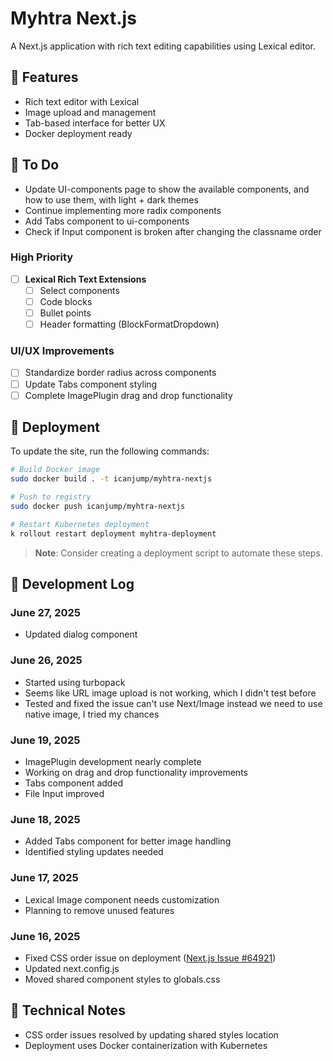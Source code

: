 # Myhtra Next.js

A Next.js application with rich text editing capabilities using Lexical editor.

## 🚀 Features

- Rich text editor with Lexical
- Image upload and management
- Tab-based interface for better UX
- Docker deployment ready

## 📝 To Do

- Update UI-components page to show the available components, and how to use them, with light + dark themes
- Continue implementing more radix components
- Add Tabs component to ui-components
- Check if Input component is broken after changing the classname order

### High Priority

- [ ] **Lexical Rich Text Extensions**
  - [ ] Select components
  - [ ] Code blocks
  - [ ] Bullet points
  - [ ] Header formatting (BlockFormatDropdown)

### UI/UX Improvements

- [ ] Standardize border radius across components
- [ ] Update Tabs component styling
- [ ] Complete ImagePlugin drag and drop functionality

## 🚀 Deployment

To update the site, run the following commands:

```bash
# Build Docker image
sudo docker build . -t icanjump/myhtra-nextjs

# Push to registry
sudo docker push icanjump/myhtra-nextjs

# Restart Kubernetes deployment
k rollout restart deployment myhtra-deployment
```

> **Note**: Consider creating a deployment script to automate these steps.

## 📅 Development Log

### June 27, 2025

- Updated dialog component

### June 26, 2025

- Started using turbopack
- Seems like URL image upload is not working, which I didn't test before
- Tested and fixed the issue can't use Next/Image instead we need to use native image, I tried my chances

### June 19, 2025

- ImagePlugin development nearly complete
- Working on drag and drop functionality improvements
- Tabs component added
- File Input improved

### June 18, 2025

- Added Tabs component for better image handling
- Identified styling updates needed

### June 17, 2025

- Lexical Image component needs customization
- Planning to remove unused features

### June 16, 2025

- Fixed CSS order issue on deployment ([Next.js Issue #64921](https://github.com/vercel/next.js/issues/64921))
- Updated next.config.js
- Moved shared component styles to globals.css

## 🔧 Technical Notes

- CSS order issues resolved by updating shared styles location
- Deployment uses Docker containerization with Kubernetes
